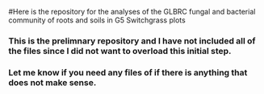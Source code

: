 #Here is the repository for the analyses of the GLBRC fungal and bacterial community of roots and soils in G5 Switchgrass plots

### This is the prelimnary repository and I have not included all of the files since I did not want to overload this initial step. 
### Let me know if you need any files of if there is anything that does not make sense. 

